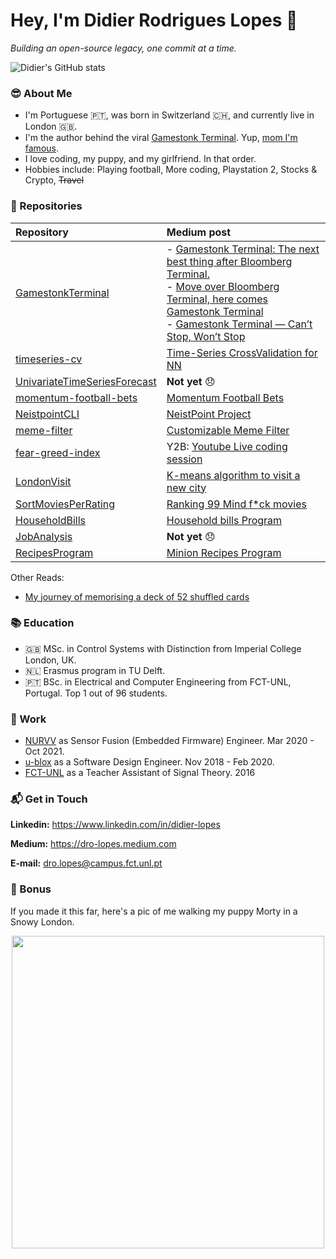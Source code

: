 # Hey, I'm Didier Rodrigues Lopes 👋

_Building an open-source legacy, one commit at a time._

![Didier's GitHub stats](https://github-readme-stats.vercel.app/api?username=DidierRLopes&show_icons=true)

### 😎 About Me

- I'm Portuguese 🇵🇹, was born in Switzerland 🇨🇭, and currently live in London 🇬🇧.
- I'm the author behind the viral [Gamestonk Terminal](https://github.com/GamestonkTerminal/GamestonkTerminal). Yup, [mom I'm famous](https://www.vice.com/en/article/qjp9vp/gamestonk-terminal-is-a-diy-meme-stock-version-of-bloomberg-terminal). 
- I love coding, my puppy, and my girlfriend. In that order.
- Hobbies include: Playing football, More coding, Playstation 2, Stocks & Crypto, <strike>Travel</strike>


### 🚀 Repositories

| Repository | Medium post |
| :--- | :--- |
| [GamestonkTerminal](https://github.com/GamestonkTerminal/GamestonkTerminal) | - [Gamestonk Terminal: The next best thing after Bloomberg Terminal.](https://dro-lopes.medium.com/gamestonk-terminal-the-next-best-thing-after-bloomberg-terminal-a263c001a61f) <br> - [Move over Bloomberg Terminal, here comes Gamestonk Terminal](https://dro-lopes.medium.com/move-over-bloomberg-terminal-here-comes-gamestonk-terminal-f612e5cac1f1) <br> - [Gamestonk Terminal — Can’t Stop, Won’t Stop](https://dro-lopes.medium.com/gamestonk-terminal-cant-stop-won-t-stop-e635662d6f2e)
| [timeseries-cv](https://github.com/DidierRLopes/timeseries-cv) | [Time-Series CrossValidation for NN](https://dro-lopes.medium.com/time-series-crossvalidation-for-nn-6279cd5ae25e) |
| [UnivariateTimeSeriesForecast](https://github.com/DidierRLopes/UnivariateTimeSeriesForecast) | **Not yet** 😞 |
| [momentum-football-bets](https://github.com/DidierRLopes/momentum-football-bets) | [Momentum Football Bets](https://dro-lopes.medium.com/momentum-football-bets-daa1d829ae21) |
| [NeistpointCLI](https://github.com/DidierRLopes/NeistpointCLI) | [NeistPoint Project](https://dro-lopes.medium.com/neistpoint-project-587922a398d0)  |
| [meme-filter](https://github.com/DidierRLopes/meme-filter) | [Customizable Meme Filter](https://dro-lopes.medium.com/customizable-meme-filter-9158414366d7) |
| [fear-greed-index](https://github.com/DidierRLopes/fear-greed-index) | Y2B: [Youtube Live coding session](https://www.youtube.com/watch?v=9BMI9cleTTg) |
| [LondonVisit](https://github.com/DidierRLopes/LondonVisit) | [K-means algorithm to visit a new city](https://dro-lopes.medium.com/k-means-clustering-to-visit-a-new-city-3a207a96cd97) |
| [SortMoviesPerRating](https://github.com/DidierRLopes/SortMoviesPerRating) | [Ranking 99 Mind f*ck movies](https://dro-lopes.medium.com/ranking-99-mind-f-ck-movies-d059c56146e7) |
| [HouseholdBills](https://github.com/DidierRLopes/HouseholdBills) | [Household bills Program](https://dro-lopes.medium.com/household-bills-program-18cc5566d2d1) |
| [JobAnalysis](https://github.com/DidierRLopes/JobAnalysis) | **Not yet** 😞 |
| [RecipesProgram](https://github.com/DidierRLopes/RecipesProgram) | [Minion Recipes Program](https://dro-lopes.medium.com/minion-recipes-program-1a926add4a2) |

Other Reads:
- [My journey of memorising a deck of 52 shuffled cards](https://dro-lopes.medium.com/my-journey-of-memorising-a-deck-of-52-shuffled-cards-246be0c680d2)

### 📚 Education

- 🇬🇧 MSc. in Control Systems with Distinction from Imperial College London, UK.
- 🇳🇱 Erasmus program in TU Delft. 
- 🇵🇹 BSc. in Electrical and Computer Engineering from FCT-UNL, Portugal. Top 1 out of 96 students.

### 👕 Work
- [NURVV](https://www.nurvv.com/) as Sensor Fusion (Embedded Firmware) Engineer. Mar 2020 - Oct 2021.
- [u-blox](https://www.u-blox.com/) as a Software Design Engineer. Nov 2018 - Feb 2020.
- [FCT-UNL](https://www.fct.unl.pt/en) as a Teacher Assistant of Signal Theory. 2016


### 📬 Get in Touch

**Linkedin:** https://www.linkedin.com/in/didier-lopes

**Medium:** https://dro-lopes.medium.com

**E-mail:** dro.lopes@campus.fct.unl.pt


### 🐶 Bonus

If you made it this far, here's a pic of me walking my puppy Morty in a Snowy London.

<p align="center">
  <img src="https://user-images.githubusercontent.com/25267873/134752033-18df2fdc-58d8-413f-8b61-2a17b0c8271c.JPG" width="500"/>
</p>
  


<!--
**DidierRLopes/DidierRLopes** is a ✨ _special_ ✨ repository because its `README.md` (this file) appears on your GitHub profile.

Here are some ideas to get you started:

- 🔭 I’m currently working on ...
- 🌱 I’m currently learning ...
- 👯 I’m looking to collaborate on ...
- 🤔 I’m looking for help with ...
- 💬 Ask me about ...
- 📫 How to reach me: ...
- 😄 Pronouns: ...
- ⚡ Fun fact: ...
-->
